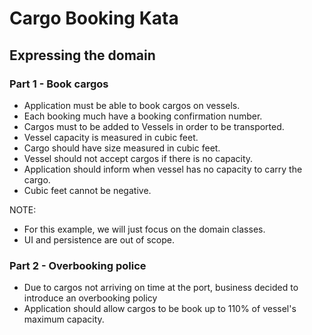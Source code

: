 # Cargo Booking Kata

## Expressing the domain

### Part 1 - Book cargos
- Application must be able to book cargos on vessels.
- Each booking much have a booking confirmation number.
- Cargos must to be added to Vessels in order to be transported.
- Vessel capacity is measured in cubic feet.
- Cargo should have size measured in cubic feet.
- Vessel should not accept cargos if there is no capacity.
- Application should inform when vessel has no capacity to carry the cargo.
- Cubic feet cannot be negative.

NOTE:
- For this example, we will just focus on the domain classes.
- UI and persistence are out of scope.

### Part 2 - Overbooking police
- Due to cargos not arriving on time at the port, business decided to introduce an overbooking policy
- Application should allow cargos to be book up to 110% of vessel's maximum capacity.